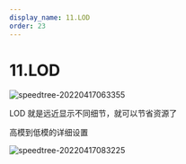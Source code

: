 ```yaml
---
display_name: 11.LOD
order: 23
---
```


# 11.LOD

![speedtree-20220417063355](https://cdn.yuelili.com/docs/speedtree/SpeedTree-20220417063355.png)

LOD 就是远近显示不同细节，就可以节省资源了

高模到低模的详细设置

![speedtree-20220417083225](https://cdn.yuelili.com/docs/speedtree/SpeedTree-20220417083225.png)
